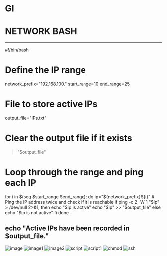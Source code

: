 # GI

# NETWORK BASH
-----------------------------------------------------------------
#!/bin/bash

# Define the IP range
network_prefix="192.168.100."
start_range=10
end_range=25

# File to store active IPs
output_file="IPs.txt"

# Clear the output file if it exists
> "$output_file"

# Loop through the range and ping each IP
for i in $(seq $start_range $end_range); do
    ip="${network_prefix}${i}"
    # Ping the IP address twice and check if it is reachable
    if ping -c 2 -W 1 "$ip" > /dev/null 2>&1; then
        echo "$ip is active"
        echo "$ip" >> "$output_file"
    else
        echo "$ip is not active"
    fi
done

echo "Active IPs have been recorded in $output_file."
-------------------------------------------------------------------------

![image](https://github.com/user-attachments/assets/977e666a-ce42-4eb7-8c4e-10bec7933a22)
![image1](https://github.com/user-attachments/assets/1c21b433-aee1-4317-97cd-79dc8b909977)
![image2](https://github.com/user-attachments/assets/14ee6aa6-924a-4bf2-aa15-29a592c24e91)
![script](https://github.com/user-attachments/assets/86247526-4374-494d-b4d9-4758330b3009)
![script1](https://github.com/user-attachments/assets/02032456-7d3b-4e36-8311-b72ab4f33ee1)
![chmod](https://github.com/user-attachments/assets/0414c21b-f6b2-4033-bcb8-bf2603a4cb6e)
![ssh](https://github.com/user-attachments/assets/47da971b-d9a7-4eca-b41f-8c44bc69f497)





